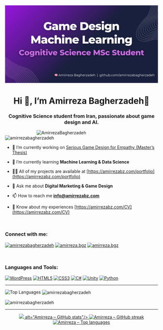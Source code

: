 ![logo](https://github.com/amirrezabagherzadeh/amirrezabagherzadeh/blob/main/Amirreza%20Github%20Cover%20(1600%20x%20810%20px).png)

<h1 align="center"
    style="text-decoration:none; border-bottom:none;">
  Hi 👋, I’m Amirreza Bagherzadeh🧠
</h1>
<h3 align="center">Cognitive Science student from Iran, passionate about game design and AI. </h3>

<img align="right" alt="AmirrezaBagherzadeh" width = "400" src ="https://mir-s3-cdn-cf.behance.net/project_modules/hd/06f21a161921919.63cd7887d0a70.gif">

<p align="left"> <img src="https://komarev.com/ghpvc/?username=amirrezabagherzadeh&label=Profile%20views&color=0e75b6&style=flat" alt="amirrezabagherzadeh" /> </p>

- 🔭 I’m currently working on [Serious Game Design for Empathy (Master’s Thesis)](/Empathy-Game)

- 🌱 I’m currently learning **Machine Learning & Data Science**

- 👨‍💻 All of my projects are available at [https://amirrezabz.com/portfolio](https://amirrezabz.com/portfolio)

- 💬 Ask me about **Digital Marketing & Game Design**

- 📫 How to reach me **info@amirrezabz.com**

- 📄 Know about my experiences [https://amirrezabz.com/CV](https://amirrezabz.com/CV)

<br>
<h3 align="left">Connect with me:</h3>
<p align="left">
<a href="https://linkedin.com/in/amirrezabagherzadeh" target="blank"><img align="center" src="https://raw.githubusercontent.com/rahuldkjain/github-profile-readme-generator/master/src/images/icons/Social/linked-in-alt.svg" alt="amirrezabagherzadeh" height="30" width="40" /></a>
<a href="https://instagram.com/amirreza.bgz" target="blank"><img align="center" src="https://raw.githubusercontent.com/rahuldkjain/github-profile-readme-generator/master/src/images/icons/Social/instagram.svg" alt="amirreza.bgz" height="30" width="40" /></a>
<a href="https://t.me/amirreza2090" target="blank"><img align="center" src="https://upload.wikimedia.org/wikipedia/commons/8/83/Telegram_2019_Logo.svg" alt="amirreza.bgz" height="30" width="40" /></a>
</p>

<br>

<h3 align="left">Languages and Tools:</h3>

[![WordPress](https://skillicons.dev/icons?i=wordpress)](https://wordpress.org) [![HTML5](https://skillicons.dev/icons?i=html)](https://www.w3schools.com/html/) [![CSS3](https://skillicons.dev/icons?i=css)](https://www.w3schools.com/css/) [![C#](https://skillicons.dev/icons?i=cs)](https://www.w3schools.com/cs/) [![Unity](https://skillicons.dev/icons?i=unity)](https://unity.com/) [![Python](https://skillicons.dev/icons?i=py)](https://www.python.org)


-----
<img align="left"
     src="https://github-readme-stats.vercel.app/api/top-langs?username=amirrezabagherzadeh&layout=compact&cache_seconds=60"
     alt="Top Languages" />

<p>&nbsp;<img align="center" src="https://github-readme-stats.vercel.app/api?username=amirrezabagherzadeh&show_icons=true&locale=en" alt="amirrezabagherzadeh" /></p>

<p><img align="center" src="https://github-readme-streak-stats.herokuapp.com/?user=amirrezabagherzadeh&" alt="amirrezabagherzadeh" /></p>

-----
<!-- GitHub Stats + Streak + Top Langs  (centered) -->
<div align="center">

  <!-- 📊 Stats -->
  <a href="https://github.com/amirrezabagherzadeh">
    <img
      height="180"
      src="https://github-readme-stats.vercel.app/api?username=amirrezabagherzadeh
           &show_icons=true
           &include_all_commits=true
           &count_private=true
           &rank_icon=percentile
           &hide_border=true        <!-- کادر دور کارت حذف شود -->
           &theme=tokyonight         <!-- تم دلخواه؛ هر تم دیگری هم می‌توانید -->
           &bg_color=00000000"       <!-- پس‌زمینه شفاف -->
      alt="Amirreza – GitHub stats"/>
  </a>

  <!-- 🔥 Streak -->
  <a href="https://github.com/amirrezabagherzadeh">
    <img
      height="180"
      src="https://github-readme-streak-stats.herokuapp.com/?user=amirrezabagherzadeh
           &theme=tokyonight
           &hide_border=true
           &date_format=M%20j%5B%2C%20Y%5D
           &background=00000000"
      alt="Amirreza – GitHub streak"/>
  </a>

  <!-- 🏆 Top Languages -->
  <a href="https://github.com/amirrezabagherzadeh">
    <img
      height="180"
      src="https://github-readme-stats.vercel.app/api/top-langs?username=amirrezabagherzadeh
           &layout=compact
           &langs_count=8            <!-- اختیاری؛ تعداد زبان‌ها -->
           &hide_border=true
           &theme=tokyonight
           &bg_color=00000000"
      alt="Amirreza – Top languages"/>
  </a>

</div>
